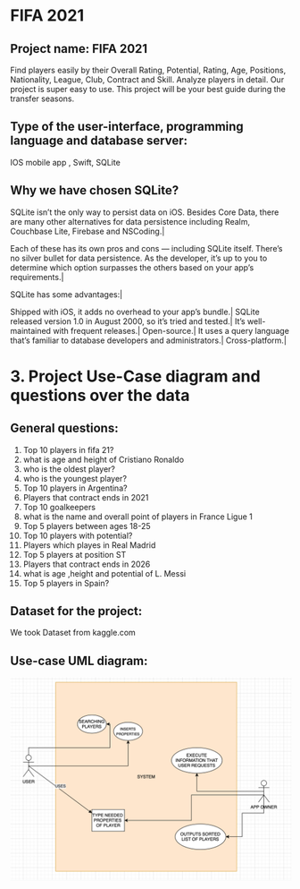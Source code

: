 # FIFA 2021
## Project name: FIFA 2021
Find players easily by their Overall Rating, Potential, Rating, Age, Positions, Nationality, League, Club, Contract and Skill. Analyze players in detail. Our project is super easy to use. This project will be your best guide during the transfer seasons.

## Type of the user-interface, programming language and database server:
IOS mobile app , Swift, SQLite

## Why we have chosen SQLite?
SQLite isn’t the only way to persist data on iOS. Besides Core Data, there are many other alternatives for data persistence including Realm, Couchbase Lite, Firebase and NSCoding.|

Each of these has its own pros and cons — including SQLite itself. There’s no silver bullet for data persistence. As the developer, it’s up to you to determine which option surpasses the others based on your app’s requirements.|

SQLite has some advantages:|

Shipped with iOS, it adds no overhead to your app’s bundle.|
SQLite released version 1.0 in August 2000, so it’s tried and tested.|
It’s well-maintained with frequent releases.|
Open-source.|
It uses a query language that’s familiar to database developers and administrators.|
Cross-platform.|

# 3. Project Use-Case diagram and questions over the data
## General questions:
1. Top 10 players in fifa 21?
2. what is age and height of Cristiano Ronaldo
3. who is the oldest player?
4. who is the youngest player?
5. Top 10 players in Argentina?
6. Players that contract ends in 2021
7. Top 10 goalkeepers
8. what is the name and overall point of players in France Ligue 1
9. Top 5 players between ages 18-25
10. Top 10 players with potential?
11. Players which playes in Real Madrid 
12. Top 5 players at position ST
13. Players that contract ends in 2026
14. what is age ,height and potential of L. Messi
15. Top 5 players in Spain?

## Dataset for the project:
We took Dataset from kaggle.com

## Use-case UML diagram:
![alt text](https://github.com/Nematzhon/AbayaPravda/blob/main/dataset/AbayaPravda-UseCase-UML.png)
